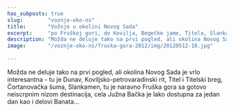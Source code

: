 ```yaml
---
has_subposts: true
slug:        "voznje-oko-ns"
title:       "Vožnje u okolini Novog Sada"
excerpt:     "po Fruškoj gori, do Kovilja, Begečke jame, Titela, Slankamena..."
description: "Možda ne deluje tako na prvi pogled, ali okolina Novog Sada je zapravo vrlo interesantna -  tu je Dunav, Koviljsko-petrovaradinski rit, Čortanovačka šuma, tu je naravno Fruška gora sa gotovo neiscrpnim nizom destinacija, cela Južna Bačka je lako dostupna za jedan dan, kao i delovi Banata..."
image:       "/voznje-oko-ns/fruska-gora-2012/img/20120512-18.jpg"
  
---
```


Možda ne deluje tako na prvi pogled, ali okolina Novog Sada je vrlo interesantna -  tu je Dunav, 
Koviljsko-petrovaradinski rit, Titel i Titelski breg, Čortanovačka šuma, Slankamen, tu je naravno Fruška gora sa gotovo 
neiscrpnim nizom destinacija, cela Južna Bačka je lako dostupna za jedan dan kao i delovi Banata...